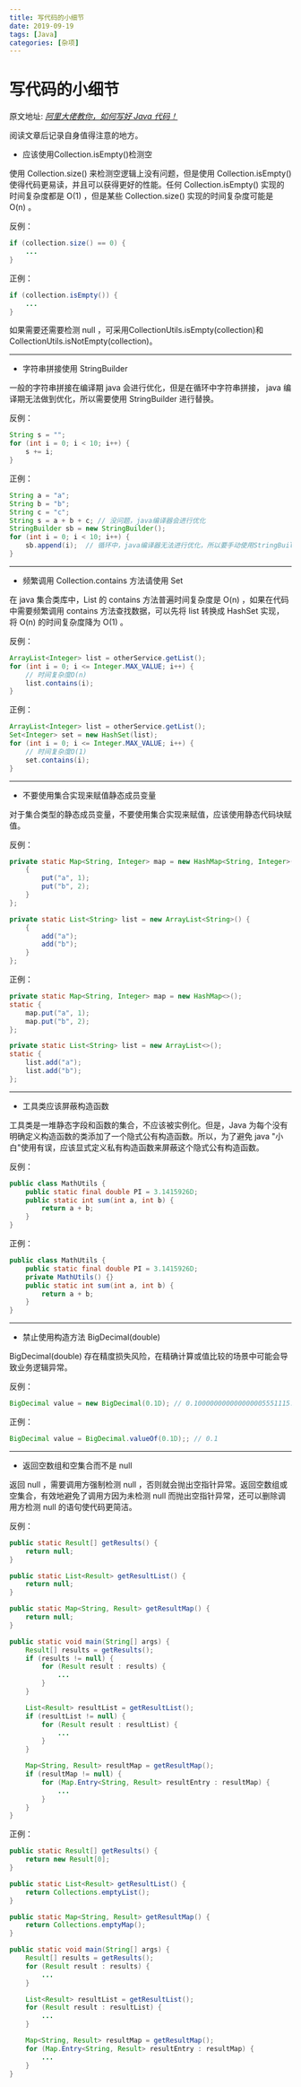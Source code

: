```yaml
---
title: 写代码的小细节
date: 2019-09-19
tags: [Java]
categories: [杂项]
---
```

# 写代码的小细节

原文地址:
[*阿里大佬教你，如何写好 Java 代码！*](https://mp.weixin.qq.com/s/Ur_kPnD4QmBsfivcAVrbzw)

阅读文章后记录自身值得注意的地方。

* 应该使用Collection.isEmpty()检测空

使用 Collection.size() 来检测空逻辑上没有问题，但是使用 Collection.isEmpty()使得代码更易读，并且可以获得更好的性能。任何 Collection.isEmpty() 实现的时间复杂度都是 O(1) ，但是某些 Collection.size() 实现的时间复杂度可能是 O(n) 。

<!-- more -->

反例：

``` Java
if (collection.size() == 0) {
    ...
}
```

正例：

``` Java
if (collection.isEmpty()) {
    ...
}
```

如果需要还需要检测 null ，可采用CollectionUtils.isEmpty(collection)和CollectionUtils.isNotEmpty(collection)。

***

* 字符串拼接使用 StringBuilder 

一般的字符串拼接在编译期 java 会进行优化，但是在循环中字符串拼接， java 编译期无法做到优化，所以需要使用 StringBuilder 进行替换。

反例：

``` Java
String s = "";
for (int i = 0; i < 10; i++) {
    s += i;
}
```

正例：

``` Java
String a = "a";
String b = "b";
String c = "c";
String s = a + b + c; // 没问题，java编译器会进行优化
StringBuilder sb = new StringBuilder();
for (int i = 0; i < 10; i++) {
    sb.append(i);  // 循环中，java编译器无法进行优化，所以要手动使用StringBuilder
}
```

***

* 频繁调用 Collection.contains 方法请使用 Set

在 java 集合类库中，List 的 contains 方法普遍时间复杂度是 O(n) ，如果在代码中需要频繁调用 contains 方法查找数据，可以先将 list 转换成 HashSet 实现，将 O(n) 的时间复杂度降为 O(1) 。

反例：

``` Java
ArrayList<Integer> list = otherService.getList();
for (int i = 0; i <= Integer.MAX_VALUE; i++) {
    // 时间复杂度O(n)
    list.contains(i);
}
```

正例：

``` Java
ArrayList<Integer> list = otherService.getList();
Set<Integer> set = new HashSet(list);
for (int i = 0; i <= Integer.MAX_VALUE; i++) {
    // 时间复杂度O(1)
    set.contains(i);
}
```

***

* 不要使用集合实现来赋值静态成员变量

对于集合类型的静态成员变量，不要使用集合实现来赋值，应该使用静态代码块赋值。

反例：

``` Java
private static Map<String, Integer> map = new HashMap<String, Integer>() {
    {
        put("a", 1);
        put("b", 2);
    }
};

private static List<String> list = new ArrayList<String>() {
    {
        add("a");
        add("b");
    }
};
```

正例：

``` Java
private static Map<String, Integer> map = new HashMap<>();
static {
    map.put("a", 1);
    map.put("b", 2);
};

private static List<String> list = new ArrayList<>();
static {
    list.add("a");
    list.add("b");
};
```

***

 * 工具类应该屏蔽构造函数


工具类是一堆静态字段和函数的集合，不应该被实例化。但是，Java 为每个没有明确定义构造函数的类添加了一个隐式公有构造函数。所以，为了避免 java "小白"使用有误，应该显式定义私有构造函数来屏蔽这个隐式公有构造函数。

反例：

``` Java
public class MathUtils {
    public static final double PI = 3.1415926D;
    public static int sum(int a, int b) {
        return a + b;
    }
}
```

正例：

``` Java
public class MathUtils {
    public static final double PI = 3.1415926D;
    private MathUtils() {}
    public static int sum(int a, int b) {
        return a + b;
    }
}
```

***

* 禁止使用构造方法 BigDecimal(double)

BigDecimal(double) 存在精度损失风险，在精确计算或值比较的场景中可能会导致业务逻辑异常。

反例：

``` Java
BigDecimal value = new BigDecimal(0.1D); // 0.100000000000000005551115...
```


正例：

``` Java
BigDecimal value = BigDecimal.valueOf(0.1D);; // 0.1
```

***

* 返回空数组和空集合而不是 null


返回 null ，需要调用方强制检测 null ，否则就会抛出空指针异常。返回空数组或空集合，有效地避免了调用方因为未检测 null 而抛出空指针异常，还可以删除调用方检测 null 的语句使代码更简洁。

反例：

``` Java
public static Result[] getResults() {
    return null;
}

public static List<Result> getResultList() {
    return null;
}

public static Map<String, Result> getResultMap() {
    return null;
}

public static void main(String[] args) {
    Result[] results = getResults();
    if (results != null) {
        for (Result result : results) {
            ...
        }
    }

    List<Result> resultList = getResultList();
    if (resultList != null) {
        for (Result result : resultList) {
            ...
        }
    }

    Map<String, Result> resultMap = getResultMap();
    if (resultMap != null) {
        for (Map.Entry<String, Result> resultEntry : resultMap) {
            ...
        }
    }
}
```

正例：

``` Java
public static Result[] getResults() {
    return new Result[0];
}

public static List<Result> getResultList() {
    return Collections.emptyList();
}

public static Map<String, Result> getResultMap() {
    return Collections.emptyMap();
}

public static void main(String[] args) {
    Result[] results = getResults();
    for (Result result : results) {
        ...
    }

    List<Result> resultList = getResultList();
    for (Result result : resultList) {
        ...
    }

    Map<String, Result> resultMap = getResultMap();
    for (Map.Entry<String, Result> resultEntry : resultMap) {
        ...
    }
}
```